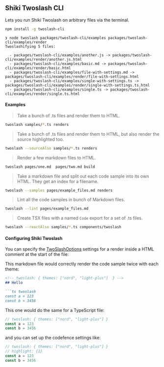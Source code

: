 ## Shiki Twoslash CLI

Lets you run Shiki Twoslash on arbitrary files via the terminal.


```sh
npm install -g twoslash-cli
```

```
❯ node twoslash packages/twoslash-cli/examples packages/twoslash-cli/examples/render
Twoslashifying 5 files:

  - packages/twoslash-cli/examples/another.js -> packages/twoslash-cli/examples/render/another.js.html 
  - packages/twoslash-cli/examples/basic.md -> packages/twoslash-cli/examples/render/basic.html 
  - packages/twoslash-cli/examples/file-with-settings.md -> packages/twoslash-cli/examples/render/file-with-settings.html 
  - packages/twoslash-cli/examples/single-with-settings.ts -> packages/twoslash-cli/examples/render/single-with-settings.ts.html 
  - packages/twoslash-cli/examples/single.ts -> packages/twoslash-cli/examples/render/single.ts.html 
```

#### Examples

> Take a bunch of .ts files and render them to HTML.

```sh
twoslash samples/*.ts renders 
```

> Take a bunch of .ts files and render them to HTML, but also render the source highlighted too.

```sh
twoslash --sourceAlso samples/*.ts renders 
```

> Render a few markdown files to HTML.

```sh
twoslash pages/one.md  pages/two.md build 
```

> Take a markdown file and split out each code sample into its own HTML. They get an index for a filename.

```sh
twoslash --samples pages/example_files.md renders
```

> Lint all the code samples in bunch of Markdown files.

```sh
twoslash --lint pages/example_files.md
```

> Create TSX files with a named `Code` export for a set of .ts files.

```sh
twoslash --reactAlso samples/*.ts components/twoslash 
```

#### Configuring Shiki Twoslash

You can specify the [TwoSlashOptions](https://github.com/shikijs/twoslash/tree/main/packages/shiki-twoslash#user-settings) settings for a render inside a HTML comment at the start of the file:

This markdown file would correctly render the code sample twice with each theme:

```md
<!-- twoslash: { themes: ["nord", "light-plus"]  } -->
## Hello

```ts twoslash
const a = 123
const b = 3456
```

This one would do the same for a TypeScript file:

```ts
// twoslash: { themes: ["nord", "light-plus"] }
const a = 123
const b = 3456
```

and you can set up the codefence settings like:

```ts
// twoslash: { themes: ["nord", "light-plus"] }
// highlight: {1}
const a = 123
const b = 3456
```
